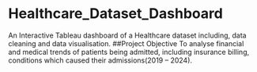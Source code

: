 # Healthcare_Dataset_Dashboard
An Interactive Tableau dashboard of a Healthcare dataset including, data cleaning and data visualisation.
##Project Objective
To analyse financial and medical trends of patients being admitted, including insurance billing, conditions which caused their admissions(2019 – 2024).
